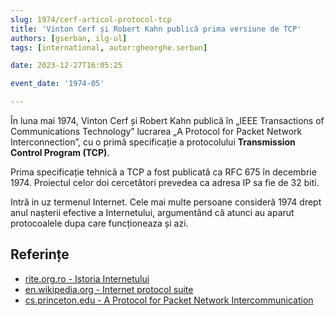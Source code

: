 ```yaml
---
slug: 1974/cerf-articol-protocol-tcp
title: 'Vinton Cerf și Robert Kahn publică prima versiune de TCP'
authors: [gserban, ilg-ul]
tags: [international, autor:gheorghe.serban]

date: 2023-12-27T16:05:25

event_date: '1974-05'

---
```


În luna mai 1974, Vinton Cerf și Robert Kahn publică în
„IEEE Transactions of Communications Technology” lucrarea
„A Protocol for Packet Network Interconnection”, cu o primă specificație
a protocolului **Transmission Control Program (TCP)**.

<!-- truncate -->

Prima specificație tehnică a TCP a fost publicată ca RFC 675 în decembrie
1974. Proiectul celor doi cercetători prevedea ca adresa IP sa fie de 32 biti.

Intră in uz termenul Internet. Cele mai multe persoane consideră 1974 drept
anul nașterii efective a Internetului, argumentând că atunci au aparut
protocoalele dupa care funcționeaza și azi.

## Referințe

- [rite.org.ro - Istoria Internetului](https://rite.org.ro/istoria-internetului/)
- [en.wikipedia.org - Internet protocol suite](https://en.wikipedia.org/wiki/Internet_protocol_suite)
- [cs.princeton.edu - A Protocol for Packet Network Intercommunication](https://www.cs.princeton.edu/courses/archive/fall06/cos561/papers/cerf74.pdf)

